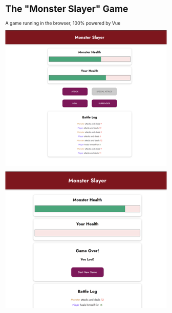 # The "Monster Slayer" Game
 A game running in the browser, 100% powered by Vue

 ![ScreenShot2](./ScreenShot2.png)


 

 ![ScreenShot1](./ScreenShot1.png)